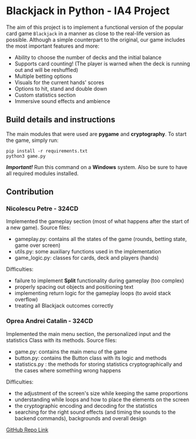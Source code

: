 # Blackjack in Python - IA4 Project

The aim of this project is to implement a functional version of the popular card 
game `Blackjack` in a manner as close to the real-life version as possible. Although
a simple counterpart to the original, our game includes the most important features
and more:
- Ability to choose the number of decks and the initial balance
- Supports card counting! (The player is warned when the deck is running out and will be reshuffled)
- Multiple betting options
- Visuals for the current hands' scores
- Options to hit, stand and double down
- Custom statistics section
- Immersive sound effects and ambience

## Build details and instructions

The main modules that were used are **pygame** and **cryptography**. To start the game, simply run:
```
pip install -r requirements.txt
python3 game.py
```
***Important!*** Run this command on a **Windows** system. Also be sure to have all required modules installed.

## Contribution

### Nicolescu Petre - 324CD

Implemented the gameplay section (most of what happens after the start of a new game).
Source files:
- gameplay.py: contains all the states of the game (rounds, betting state, game over screen)
- utils.py: some auxiliary functions used in the implementation
- game_logic.py: classes for cards, deck and players (hands)

Difficulties:

- failure to implement **Split** functionality during gameplay (too complex)
- properly spacing out objects and positioning text
- implementing return logic for the gameplay loops (to avoid stack overflow)
- treating all Blackjack outcomes correctly


### Oprea Andrei Catalin - 324CD

Implemented the main menu section, the personalized input and the statistics Class with its methods.
Source files:
- game.py: contains the main menu of the game
- button.py: contains the Button class with its logic and methods
- statistics.py : the methods for storing statistics cryptographically and the cases where something wrong happens

Difficulties:

- the adjustment of the screen's size while keeping the same proportions
- understanding while loops and how to place the elements on the screen
- the cryptographic encoding and decoding for the statistics
- searching for the right sound effects (and timing the sounds to the backend commands), backgrounds and overall design

[GitHub Repo Link](https://github.com/0catalin/BlackJack_IAP4)




